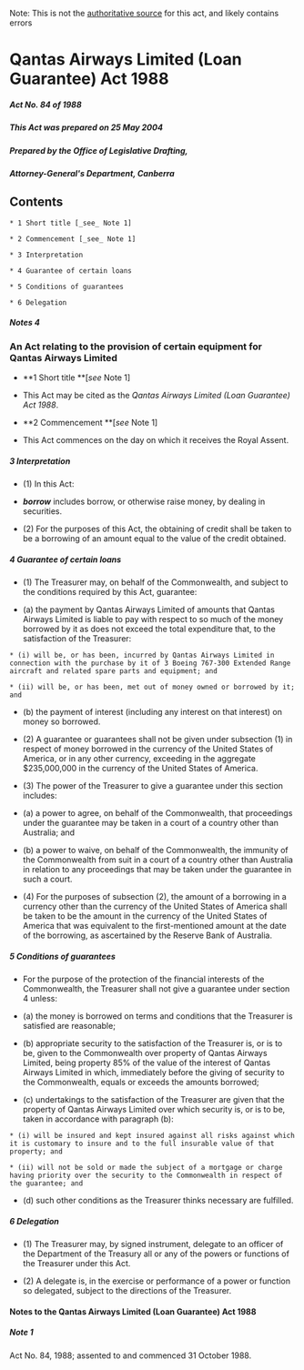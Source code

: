 Note: This is not the [authoritative source](https://www.comlaw.gov.au/Details/C2004C00723) for this act, and likely contains errors

# Qantas Airways Limited (Loan Guarantee) Act 1988

##### Act No. 84 of 1988

##### This Act was prepared on 25 May 2004

##### Prepared by the Office of Legislative Drafting,
##### Attorney-General's Department, Canberra


## Contents

    * 1 Short title [_see_ Note 1] 

    * 2 Commencement [_see_ Note 1] 

    * 3 Interpretation 

    * 4 Guarantee of certain loans 

    * 5 Conditions of guarantees 

    * 6 Delegation 

##### Notes	4

### An Act relating to the provision of certain equipment for Qantas Airways Limited

  * **1  Short title **[_see_ Note 1]

  * This Act may be cited as the _Qantas Airways Limited (Loan Guarantee) Act 1988_.

  * **2  Commencement **[_see_ Note 1]

  * This Act commences on the day on which it receives the Royal Assent.

##### 3  Interpretation

  * (1) In this Act:

  * **_borrow_** includes borrow, or otherwise raise money, by dealing in securities.

  * (2) For the purposes of this Act, the obtaining of credit shall be taken to be a borrowing of an amount equal to the value of the credit obtained.

##### 4  Guarantee of certain loans

  * (1) The Treasurer may, on behalf of the Commonwealth, and subject to the conditions required by this Act, guarantee:

   * (a) the payment by Qantas Airways Limited of amounts that Qantas Airways Limited is liable to pay with respect to so much of the money borrowed by it as does not exceed the total expenditure that, to the satisfaction of the Treasurer:

    * (i) will be, or has been, incurred by Qantas Airways Limited in connection with the purchase by it of 3 Boeing 767-300 Extended Range aircraft and related spare parts and equipment; and

    * (ii) will be, or has been, met out of money owned or borrowed by it; and

   * (b) the payment of interest (including any interest on that interest) on money so borrowed.

  * (2) A guarantee or guarantees shall not be given under subsection (1) in respect of money borrowed in the currency of the United States of America, or in any other currency, exceeding in the aggregate $235,000,000 in the currency of the United States of America.

  * (3) The power of the Treasurer to give a guarantee under this section includes:

   * (a) a power to agree, on behalf of the Commonwealth, that proceedings under the guarantee may be taken in a court of a country other than Australia; and

   * (b) a power to waive, on behalf of the Commonwealth, the immunity of the Commonwealth from suit in a court of a country other than Australia in relation to any proceedings that may be taken under the guarantee in such a court.

  * (4) For the purposes of subsection (2), the amount of a borrowing in a currency other than the currency of the United States of America shall be taken to be the amount in the currency of the United States of America that was equivalent to the first-mentioned amount at the date of the borrowing, as ascertained by the Reserve Bank of Australia.

##### 5  Conditions of guarantees

  * For the purpose of the protection of the financial interests of the Commonwealth, the Treasurer shall not give a guarantee under section 4 unless:

   * (a) the money is borrowed on terms and conditions that the Treasurer is satisfied are reasonable;

   * (b) appropriate security to the satisfaction of the Treasurer is, or is to be, given to the Commonwealth over property of Qantas Airways Limited, being property 85% of the value of the interest of Qantas Airways Limited in which, immediately before the giving of security to the Commonwealth, equals or exceeds the amounts borrowed;

   * (c) undertakings to the satisfaction of the Treasurer are given that the property of Qantas Airways Limited over which security is, or is to be, taken in accordance with paragraph (b):

    * (i) will be insured and kept insured against all risks against which it is customary to insure and to the full insurable value of that property; and

    * (ii) will not be sold or made the subject of a mortgage or charge having priority over the security to the Commonwealth in respect of the guarantee; and

   * (d) such other conditions as the Treasurer thinks necessary are fulfilled.

##### 6  Delegation

  * (1) The Treasurer may, by signed instrument, delegate to an officer of the Department of the Treasury all or any of the powers or functions of the Treasurer under this Act.

  * (2) A delegate is, in the exercise or performance of a power or function so delegated, subject to the directions of the Treasurer.

#### Notes to the Qantas Airways Limited (Loan Guarantee) Act 1988

##### Note 1

Act No. 84, 1988; assented to and commenced 31 October 1988.

